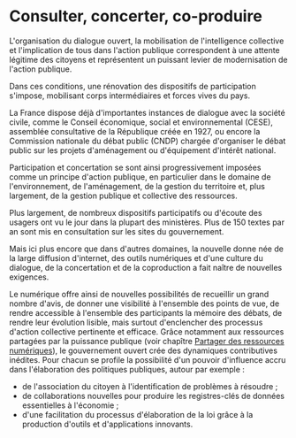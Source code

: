# Consulter, concerter, co-produire

L'organisation du dialogue ouvert, la mobilisation de l'intelligence collective et l'implication  de  tous  dans  l'action publique correspondent à une attente légitime des citoyens et représentent un puissant  levier  de  modernisation  de l'action publique.

Dans ces conditions, une rénovation des dispositifs  de  participation  s'impose, mobilisant corps intermédiaires et forces vives du pays.

La France dispose déjà d'importantes instances de dialogue avec la société civile, comme le Conseil économique, social  et  environnemental  (CESE), assemblée consultative de la République créée en 1927, ou encore la Commission nationale  du  débat  public  (CNDP) chargée d'organiser le débat public sur les projets d'aménagement ou d'équipement d'intérêt national.

Participation et concertation se sont ainsi progressivement  imposées  comme  un principe d'action publique, en particulier dans le domaine de l'environnement, de l'aménagement, de la gestion du territoire et, plus largement, de la gestion publique et collective des ressources.

Plus largement, de nombreux dispositifs participatifs ou d'écoute des usagers ont vu le jour dans la plupart des ministères. Plus de 150 textes par an sont mis en consultation sur les sites du gouvernement.

Mais ici plus encore que dans d'autres domaines, la nouvelle donne née de la large  diffusion  d'internet,  des  outils numériques et d'une culture du dialogue, de la concertation et de la coproduction a fait naître de nouvelles exigences.

Le numérique offre ainsi de nouvelles possibilités de recueillir un grand nombre d'avis,  de  donner  une  visibilité  à l'ensemble des points de vue, de rendre accessible à l'ensemble des participants la mémoire des débats, de rendre leur évolution lisible, mais surtout d'enclencher des  processus  d'action  collective pertinente et efficace. Grâce notamment aux ressources partagées par la puissance publique (voir chapître [Partager des ressources numériques](../partager-des-ressources/README.md)),  le gouvernement  ouvert  crée  des dynamiques contributives inédites. Pour chacun se profile la possibilité d'un pouvoir d'influence accru dans l'élaboration des politiques publiques, autour par exemple :

- de  l'association  du  citoyen  à l'identification  de  problèmes  à résoudre ;
- de collaborations nouvelles pour produire  les  registres-clés  de données essentielles à l'économie ;
- d'une  facilitation  du  processus d'élaboration de la loi grâce à la production  d'outils  et d'applications innovants.
